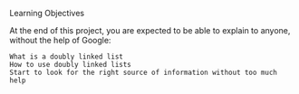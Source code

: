 Learning Objectives

At the end of this project, you are expected to be able to explain to anyone, without the help of Google:

    What is a doubly linked list
    How to use doubly linked lists
    Start to look for the right source of information without too much help
